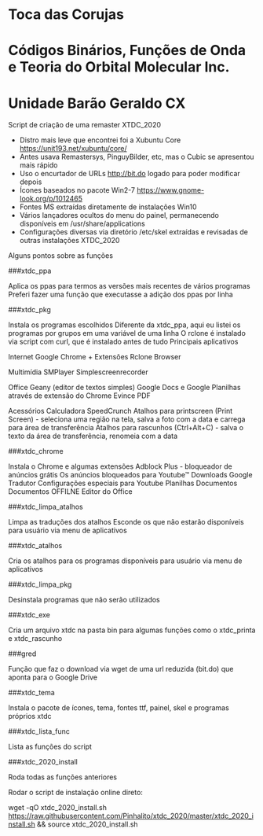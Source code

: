 # Toca das Corujas
# Códigos Binários, Funções de Onda e Teoria do Orbital Molecular Inc.
# Unidade Barão Geraldo CX

Script de criação de uma remaster XTDC_2020

- Distro mais leve que encontrei foi a Xubuntu Core https://unit193.net/xubuntu/core/
- Antes usava Remastersys, PinguyBilder, etc, mas o Cubic se apresentou  mais rápido
- Uso o encurtador de URLs http://bit.do logado para poder modificar depois
- Ícones baseados no pacote Win2-7 https://www.gnome-look.org/p/1012465
- Fontes MS extraídas diretamente de instalações Win10
- Vários lançadores ocultos do menu do painel, permanecendo disponíveis em /usr/share/applications
- Configurações diversas via diretório /etc/skel extraídas e revisadas de outras instalações XTDC_2020


Alguns pontos sobre as funções

###xtdc_ppa

Aplica os ppas para termos as versões mais recentes de vários programas
Preferi fazer uma função que executasse a adição dos ppas por linha


###xtdc_pkg

Instala os programas escolhidos
Diferente da xtdc_ppa, aqui eu listei os programas por grupos em uma variável de uma linha
O rclone é instalado via script com curl, que é instalado antes de tudo
Principais aplicativos

Internet
Google Chrome + Extensões
Rclone Browser
     
Multimídia
SMPlayer
Simplescreenrecorder
     
Office
Geany (editor de textos simples)
Google Docs e Google Planilhas através de extensão do Chrome
Evince PDF
     
Acessórios
Calculadora SpeedCrunch
Atalhos para printscreen (Print Screen) - seleciona uma região na tela, salva a foto com a data e carrega para área de transferência
Atalhos para rascunhos (Ctrl+Alt+C) - salva o texto da área de transferência, renomeia com a data


###xtdc_chrome

Instala o Chrome e algumas extensões
Adblock Plus - bloqueador de anúncios grátis
Os anúncios bloqueados para Youtube™
Downloads
Google Tradutor
Configurações especiais para Youtube
Planilhas
Documentos
Documentos OFFILNE
Editor do Office


###xtdc_limpa_atalhos

Limpa as traduções dos atalhos
Esconde os que não estarão disponíveis para usuário via menu de aplicativos


###xtdc_atalhos

Cria os atalhos para os programas disponíveis para usuário via menu de aplicativos


###xtdc_limpa_pkg

Desinstala programas que não serão utilizados

###xtdc_exe

Cria um arquivo xtdc na pasta bin para algumas funções como o xtdc_printa e xtdc_rascunho

###gred

Função que faz o download via wget de uma url reduzida (bit.do) que aponta para o Google Drive


###xtdc_tema

Instala o pacote de ícones, tema, fontes ttf, painel, skel e programas próprios xtdc


###xtdc_lista_func

Lista as funções do script


###xtdc_2020_install

Roda todas as funções anteriores


Rodar o script de instalação online direto:

wget -qO xtdc_2020_install.sh https://raw.githubusercontent.com/Pinhalito/xtdc_2020/master/xtdc_2020_install.sh && source xtdc_2020_install.sh
